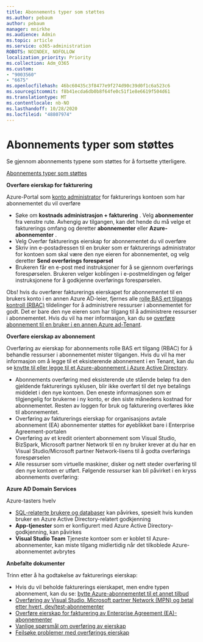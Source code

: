 ```yaml
---
title: Abonnements typer som støttes
ms.author: pebaum
author: pebaum
manager: mnirkhe
ms.audience: Admin
ms.topic: article
ms.service: o365-administration
ROBOTS: NOINDEX, NOFOLLOW
localization_priority: Priority
ms.collection: Adm_O365
ms.custom:
- "9003560"
- "6675"
ms.openlocfilehash: 46bc60435c3f8477e9f274d90c39d0f1c6a523c6
ms.sourcegitcommit: f8b41ecda6db0b8f64fe0c51f1e8e6619f504d61
ms.translationtype: MT
ms.contentlocale: nb-NO
ms.lasthandoff: 10/28/2020
ms.locfileid: "48807974"
---
```

# <a name="supported-subscription-types"></a>Abonnements typer som støttes

Se gjennom abonnements typene som støttes for å fortsette ytterligere.

[Abonnements typer som støttes](https://docs.microsoft.com/azure/billing/billing-subscription-transfer?WT.mc_id=Portal-Microsoft_Azure_Support#supported-subscription-types)

**Overføre eierskap for fakturering**

Azure-Portal som [konto administrator](https://ms.portal.azure.com/) for fakturerings kontoen som har abonnementet du vil overføre

- Søke om **kostnads administrasjon + fakturering** . Velg **abonnementer** fra venstre rute. Avhengig av tilgangen, kan det hende du må velge et fakturerings omfang og deretter **abonnementer** eller **Azure-abonnementer** .
- Velg Overfør fakturerings eierskap for abonnementet du vil overføre
- Skriv inn e-postadressen til en bruker som er fakturerings administrator for kontoen som skal være den nye eieren for abonnementet, og velg deretter **Send overførings forespørsel**
- Brukeren får en e-post med instruksjoner for å se gjennom overførings forespørselen. Brukeren velger koblingen i e-postmeldingen og følger instruksjonene for å godkjenne overførings forespørselen.

Obs! hvis du overfører fakturerings eierskapet for abonnementet til en brukers konto i en annen Azure AD-leier, fjernes alle [rolle BAS ert tilgangs kontroll (RBAC)](https://docs.microsoft.com/azure/role-based-access-control/overview?WT.mc_id=Portal-Microsoft_Azure_Support) tildelinger for å administrere ressurser i abonnementet for godt. Det er bare den nye eieren som har tilgang til å administrere ressurser i abonnementet. Hvis du vil ha mer informasjon, kan du se [overføre abonnement til en bruker i en annen Azure ad-Tenant](https://docs.microsoft.com/azure/active-directory/managed-identities-azure-resources/known-issues?WT.mc_id=Portal-Microsoft_Azure_Support).

**Overføre eierskap av abonnement**

Overføring av eierskap for abonnements rolle BAS ert tilgang (RBAC) for å behandle ressurser i abonnementet mister tilgangen. Hvis du vil ha mer informasjon om å legge til et eksisterende abonnement i en Tenant, kan du se [knytte til eller legge til et Azure-abonnement i Azure Active Directory](https://docs.microsoft.com/azure/active-directory/fundamentals/active-directory-how-subscriptions-associated-directory?WT.mc_id=Portal-Microsoft_Azure_Support).

- Abonnements overføring med eksisterende ute stående beløp fra den gjeldende fakturerings syklusen, blir ikke overført til det nye betalings middelet i den nye kontoen. Den eneste informasjonen som er tilgjengelig for brukerne i ny konto, er den siste månedens kostnad for abonnementet. Resten av loggen for bruk og fakturering overføres ikke til abonnementet.
- Overføring av fakturerings eierskap for organisasjons avtale abonnement (EA) abonnementer støttes for øyeblikket bare i Enterprise Agreement-portalen
- Overføring av et kredit orientert abonnement som Visual Studio, BizSpark, Microsoft partner Network til en ny bruker krever at du har en Visual Studio/Microsoft partner Network-lisens til å godta overførings forespørselen
- Alle ressurser som virtuelle maskiner, disker og nett steder overføring til den nye kontoen er utført. Følgende ressurser kan bli påvirket i en kryss abonnements overføring:

**Azure AD Domain Services**

Azure-tasters hvelv

- [SQL-relaterte brukere og databaser](https://docs.microsoft.com/azure/sql-database/sql-database-aad-authentication-configure?WT.mc_id=Portal-Microsoft_Azure_Support) kan påvirkes, spesielt hvis kunden bruker en Azure Active Directory-relatert godkjenning
- **App-tjenester** som er konfigurert med Azure Active Directory-godkjenning, kan påvirkes
- **Visual Studio Team** Tjeneste kontoer som er koblet til Azure-abonnementer, kan miste tilgang midlertidig når det tilkoblede Azure-abonnementet avbrytes

**Anbefalte dokumenter**

Trinn etter å ha godtakelse av fakturerings eierskap:

- Hvis du vil beholde fakturerings eierskapet, men endre typen abonnement, kan du se: [bytte Azure-abonnementet til et annet tilbud](https://docs.microsoft.com/azure/billing/billing-how-to-switch-azure-offer?WT.mc_id=Portal-Microsoft_Azure_Support)
- [Overføring av Visual Studio, Microsoft partner Network (MPN) og betal etter hvert, dev/test-abonnementer](https://docs.microsoft.com/azure/billing/billing-subscription-transfer?WT.mc_id=Portal-Microsoft_Azure_Support#transferring-visual-studio-microsoft-partner-network-mpn-and-pay-as-you-go-devtest-subscriptions)
- [Overføre eierskap for fakturering av Enterprise Agreement (EA)-abonnementer](https://docs.microsoft.com/azure/billing/billing-subscription-transfer?WT.mc_id=Portal-Microsoft_Azure_Support#transfer-billing-ownership-of-enterprise-agreement-ea-subscriptions)
- [Vanlige spørsmål om overføring av eierskap](https://docs.microsoft.com/azure/billing/billing-subscription-transfer?WT.mc_id=Portal-Microsoft_Azure_Support#frequently-asked-questions-faq-for-senders)
- [Feilsøke problemer med overførings eierskap](https://docs.microsoft.com/azure/billing/billing-subscription-transfer?WT.mc_id=Portal-Microsoft_Azure_Support#troubleshooting)